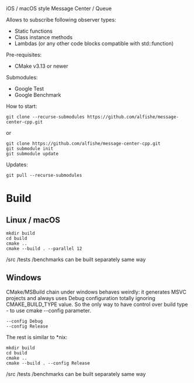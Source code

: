 iOS / macOS style Message Center / Queue


Allows to subscribe following observer types:
- Static functions
- Class instance methods
- Lambdas (or any other code blocks compatible with std::function)


Pre-requisites:
- CMake v3.13 or newer


Submodules:
- Google Test
- Google Benchmark


How to start:

    git clone --recurse-submodules https://github.com/alfishe/message-center-cpp.git

or

    git clone https://github.com/alfishe/message-center-cpp.git
    git submodule init
    git submodule update


Updates:

    git pull --recurse-submodules
    
# Build

## Linux / macOS

    mkdir build
    cd build
    cmake ..
    cmake --build . --parallel 12

/src /tests /benchmarks can be built separately same way

## Windows

CMake/MSBuild chain under windows behaves weirdly: it generates MSVC projects and always uses Debug configuration totally ignoring CMAKE_BUILD_TYPE value. So the only way to have control over build type - to use cmake --config parameter.
 
    --config Debug
    --config Release

The rest is similar to *nix:

    mkdir build
    cd build
    cmake ..
    cmake --build . --config Release

/src /tests /benchmarks can be built separately same way
